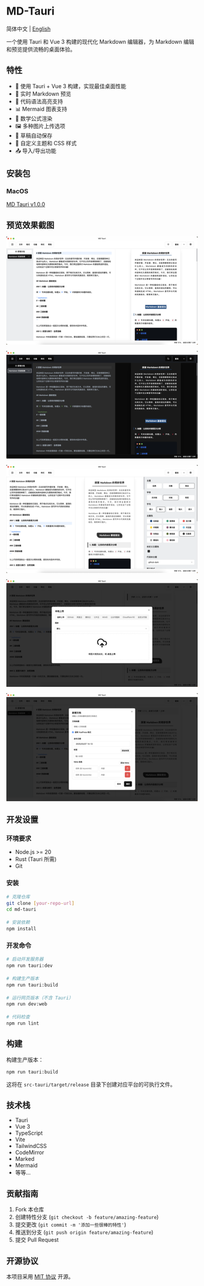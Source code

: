 # MD-Tauri

简体中文 | [English](README.md)

一个使用 Tauri 和 Vue 3 构建的现代化 Markdown 编辑器，为 Markdown 编辑和预览提供流畅的桌面体验。

## 特性

- 🚀 使用 Tauri + Vue 3 构建，实现最佳桌面性能
- 📝 实时 Markdown 预览
- 🎨 代码语法高亮支持
- 📊 Mermaid 图表支持
- 🧮 数学公式渲染
- 🖼️ 多种图片上传选项
- 💾 草稿自动保存
- 🎯 自定义主题和 CSS 样式
- 📤 导入/导出功能

## 安装包

### MacOS

[MD Tauri v1.0.0](https://github.com/CrazyMrYan/md-tauri/releases/tag/v1.0.0-beta.1#:~:text=md%2Dtauri_1.0.0_aarch64.dmg)

## 预览效果截图

![应用默认](./public/assets/images/Snipaste_2025-03-07_14-10-08.png)

![应用黑暗主题](./public/assets/images/Snipaste_2025-03-07_14-11-26.png)

![自定义效果主题](./public/assets/images/Snipaste_2025-03-07_14-12-20.png)

![图床配置](./public/assets/images/Snipaste_2025-03-07_14-12-58.png)

![支持VuePress](./public/assets/images/Snipaste_2025-03-07_14-16-31.png)

## 开发设置

### 环境要求

- Node.js >= 20
- Rust (Tauri 所需)
- Git

### 安装

```bash
# 克隆仓库
git clone [your-repo-url]
cd md-tauri

# 安装依赖
npm install
```

### 开发命令

```bash
# 启动开发服务器
npm run tauri:dev

# 构建生产版本
npm run tauri:build

# 运行网页版本（不含 Tauri）
npm run dev:web

# 代码检查
npm run lint
```

## 构建

构建生产版本：

```bash
npm run tauri:build
```

这将在 `src-tauri/target/release` 目录下创建对应平台的可执行文件。

## 技术栈

- Tauri
- Vue 3
- TypeScript
- Vite
- TailwindCSS
- CodeMirror
- Marked
- Mermaid
- 等等...

## 贡献指南

1. Fork 本仓库
2. 创建特性分支 (`git checkout -b feature/amazing-feature`)
3. 提交更改 (`git commit -m '添加一些很棒的特性'`)
4. 推送到分支 (`git push origin feature/amazing-feature`)
5. 提交 Pull Request

## 开源协议

本项目采用 [MIT 协议](LICENSE) 开源。
